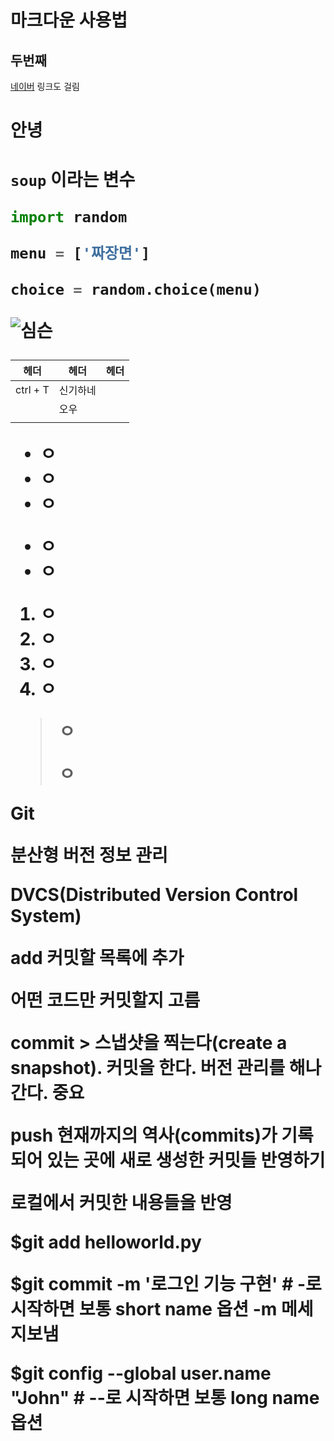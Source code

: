 # 마크다운 사용법

## 두번째

[네이버](https://www.naver.com/) 링크도 걸림

<h1>안녕<h1>

`soup` 이라는 변수

```python
import random

menu = ['짜장면']

choice = random.choice(menu)
```

![심슨](https://img1.daumcdn.net/thumb/S600x434/?scode=1boon&fname=http://t1.daumcdn.net/liveboard/5minute_lab/85d4336a3f64411698054becaa3502f9.jpg)



| 헤더     | 헤더     | 헤더 |
| -------- | -------- | ---- |
| ctrl + T | 신기하네 |      |
|          | 오우     |      |
|          |          |      |

- ㅇ
- ㅇ
- ㅇ

* ㅇ
* ㅇ

1. ㅇ
2. ㅇ
3. ㅇ
4. ㅇ

> ㅇ
>
> ㅇ



Git

분산형  버전 정보 관리

DVCS(Distributed Version Control System)



add 커밋할 목록에 추가

 어떤 코드만 커밋할지 고름

commit > 스냅샷을 찍는다(create a snapshot). 커밋을 한다. 버전 관리를 해나간다. 중요

push 현재까지의 역사(commits)가 기록되어 있는 곳에 새로 생성한 커밋들 반영하기

 로컬에서 커밋한 내용들을 반영



$git add helloworld.py

$git commit -m '로그인 기능 구현' # -로 시작하면 보통 short name 옵션 -m 메세지보냄

$git config --global user.name "John" # --로 시작하면 보통 long name 옵션
